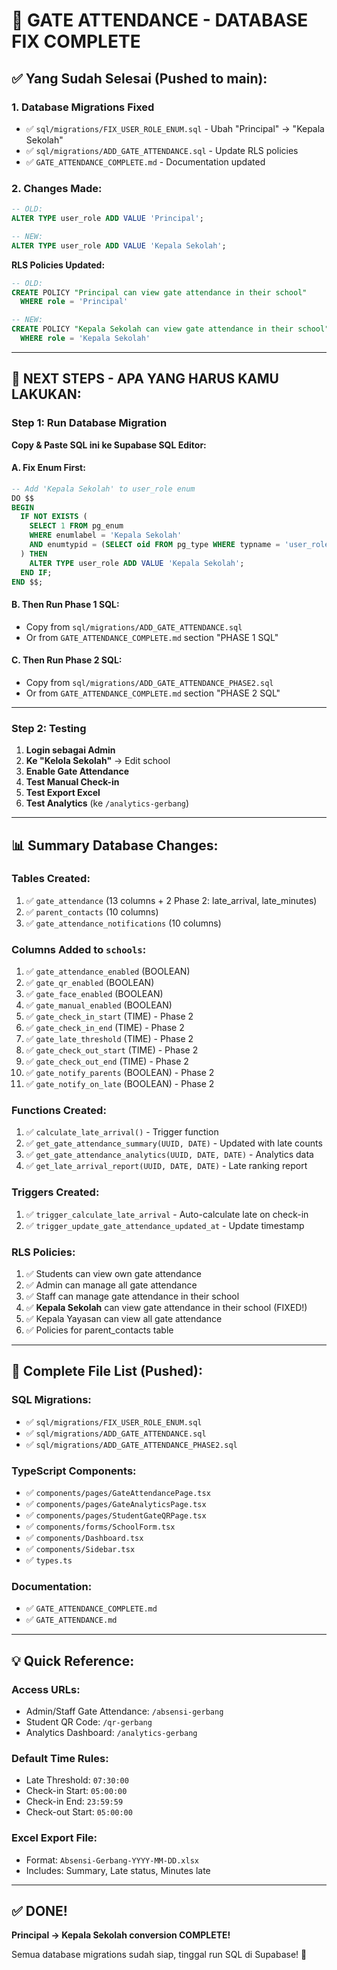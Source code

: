 # 📝 GATE ATTENDANCE - DATABASE FIX COMPLETE

## ✅ Yang Sudah Selesai (Pushed to main):

### 1. **Database Migrations Fixed**
- ✅ `sql/migrations/FIX_USER_ROLE_ENUM.sql` - Ubah "Principal" → "Kepala Sekolah"
- ✅ `sql/migrations/ADD_GATE_ATTENDANCE.sql` - Update RLS policies
- ✅ `GATE_ATTENDANCE_COMPLETE.md` - Documentation updated

### 2. **Changes Made:**
```sql
-- OLD:
ALTER TYPE user_role ADD VALUE 'Principal';

-- NEW:
ALTER TYPE user_role ADD VALUE 'Kepala Sekolah';
```

**RLS Policies Updated:**
```sql
-- OLD:
CREATE POLICY "Principal can view gate attendance in their school"
  WHERE role = 'Principal'

-- NEW:  
CREATE POLICY "Kepala Sekolah can view gate attendance in their school"
  WHERE role = 'Kepala Sekolah'
```

---

## 🚀 NEXT STEPS - APA YANG HARUS KAMU LAKUKAN:

### Step 1: Run Database Migration

**Copy & Paste SQL ini ke Supabase SQL Editor:**

#### A. Fix Enum First:
```sql
-- Add 'Kepala Sekolah' to user_role enum
DO $$ 
BEGIN
  IF NOT EXISTS (
    SELECT 1 FROM pg_enum 
    WHERE enumlabel = 'Kepala Sekolah' 
    AND enumtypid = (SELECT oid FROM pg_type WHERE typname = 'user_role')
  ) THEN
    ALTER TYPE user_role ADD VALUE 'Kepala Sekolah';
  END IF;
END $$;
```

#### B. Then Run Phase 1 SQL:
- Copy from `sql/migrations/ADD_GATE_ATTENDANCE.sql`
- Or from `GATE_ATTENDANCE_COMPLETE.md` section "PHASE 1 SQL"

#### C. Then Run Phase 2 SQL:
- Copy from `sql/migrations/ADD_GATE_ATTENDANCE_PHASE2.sql`
- Or from `GATE_ATTENDANCE_COMPLETE.md` section "PHASE 2 SQL"

---

### Step 2: Testing

1. **Login sebagai Admin**
2. **Ke "Kelola Sekolah"** → Edit school
3. **Enable Gate Attendance**
4. **Test Manual Check-in**
5. **Test Export Excel**
6. **Test Analytics** (ke `/analytics-gerbang`)

---

## 📊 Summary Database Changes:

### Tables Created:
1. ✅ `gate_attendance` (13 columns + 2 Phase 2: late_arrival, late_minutes)
2. ✅ `parent_contacts` (10 columns)
3. ✅ `gate_attendance_notifications` (10 columns)

### Columns Added to `schools`:
1. ✅ `gate_attendance_enabled` (BOOLEAN)
2. ✅ `gate_qr_enabled` (BOOLEAN)
3. ✅ `gate_face_enabled` (BOOLEAN)
4. ✅ `gate_manual_enabled` (BOOLEAN)
5. ✅ `gate_check_in_start` (TIME) - Phase 2
6. ✅ `gate_check_in_end` (TIME) - Phase 2
7. ✅ `gate_late_threshold` (TIME) - Phase 2
8. ✅ `gate_check_out_start` (TIME) - Phase 2
9. ✅ `gate_check_out_end` (TIME) - Phase 2
10. ✅ `gate_notify_parents` (BOOLEAN) - Phase 2
11. ✅ `gate_notify_on_late` (BOOLEAN) - Phase 2

### Functions Created:
1. ✅ `calculate_late_arrival()` - Trigger function
2. ✅ `get_gate_attendance_summary(UUID, DATE)` - Updated with late counts
3. ✅ `get_gate_attendance_analytics(UUID, DATE, DATE)` - Analytics data
4. ✅ `get_late_arrival_report(UUID, DATE, DATE)` - Late ranking report

### Triggers Created:
1. ✅ `trigger_calculate_late_arrival` - Auto-calculate late on check-in
2. ✅ `trigger_update_gate_attendance_updated_at` - Update timestamp

### RLS Policies:
1. ✅ Students can view own gate attendance
2. ✅ Admin can manage all gate attendance
3. ✅ Staff can manage gate attendance in their school
4. ✅ **Kepala Sekolah** can view gate attendance in their school (FIXED!)
5. ✅ Kepala Yayasan can view all gate attendance
6. ✅ Policies for parent_contacts table

---

## 🎯 Complete File List (Pushed):

### SQL Migrations:
- ✅ `sql/migrations/FIX_USER_ROLE_ENUM.sql`
- ✅ `sql/migrations/ADD_GATE_ATTENDANCE.sql`
- ✅ `sql/migrations/ADD_GATE_ATTENDANCE_PHASE2.sql`

### TypeScript Components:
- ✅ `components/pages/GateAttendancePage.tsx`
- ✅ `components/pages/GateAnalyticsPage.tsx`
- ✅ `components/pages/StudentGateQRPage.tsx`
- ✅ `components/forms/SchoolForm.tsx`
- ✅ `components/Dashboard.tsx`
- ✅ `components/Sidebar.tsx`
- ✅ `types.ts`

### Documentation:
- ✅ `GATE_ATTENDANCE_COMPLETE.md`
- ✅ `GATE_ATTENDANCE.md`

---

## 💡 Quick Reference:

### Access URLs:
- Admin/Staff Gate Attendance: `/absensi-gerbang`
- Student QR Code: `/qr-gerbang`
- Analytics Dashboard: `/analytics-gerbang`

### Default Time Rules:
- Late Threshold: `07:30:00`
- Check-in Start: `05:00:00`
- Check-in End: `23:59:59`
- Check-out Start: `05:00:00`

### Excel Export File:
- Format: `Absensi-Gerbang-YYYY-MM-DD.xlsx`
- Includes: Summary, Late status, Minutes late

---

## ✅ DONE!

**Principal → Kepala Sekolah conversion COMPLETE!**

Semua database migrations sudah siap, tinggal run SQL di Supabase! 🚀
